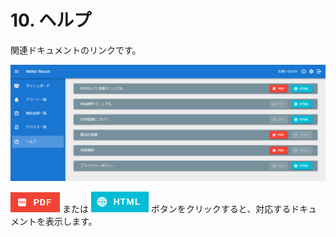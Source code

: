 # 10. ヘルプ


関連ドキュメントのリンクです。

![](img/help.png)

![](img/help_pdf.png) または ![](img/help_html.png) ボタンをクリックすると、対応するドキュメントを表示します。
